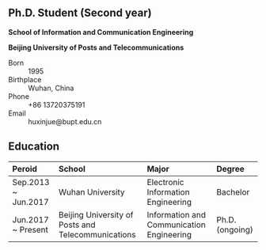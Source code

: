 ## Ph.D. Student (Second year)
 **School of Information and Communication Engineering**

 **Beijing University of Posts and Telecommunications**

<dl>
<dt>Born</dt>
<dd>1995</dd>
<dt>Birthplace</dt>
<dd>Wuhan, China</dd>
<dt>Phone</dt>
<dd>+86 13720375191</dd>
<dt>Email</dt>
<dd>huxinjue@bupt.edu.cn</dd>
</dl>

## Education
|       Peroid        |      School       | Major | Degree |
|:--------------------|:------------------|:------|:-------|
| Sep.2013 ~ Jun.2017 | Wuhan University  | Electronic Information Engineering | Bachelor |
| Jun.2017 ~ Present  | Beijing University of Posts and Telecommunications | Information and Communication Engineering  | Ph.D. (ongoing) |